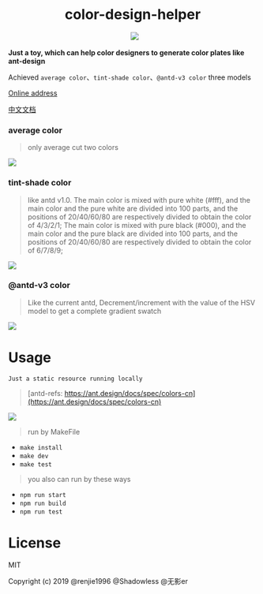 <h1 align="center">color-design-helper</h1>

 <p align="center">
   <a href=""><img id="pic" src="https://user-images.githubusercontent.com/25033420/50951006-af719180-14e6-11e9-86d7-24ea64585b5d.png"></a>
 </p>


**Just a toy, which can help color designers to generate color plates like ant-design**

Achieved `average color`、`tint-shade color`、`@antd-v3 color` three models

[Online address](http://zerolty.com/color-design-helper/)

[中文文档](https://github.com/renjie1996/color-design-helper/blob/master/docs/CN.md)

### average color
> only average cut two colors

![](https://user-images.githubusercontent.com/25033420/50901149-4b04f280-1452-11e9-9a37-9d2d59817302.png)

### tint-shade color
> like antd v1.0. The main color is mixed with pure white (#fff), and the main color and the pure white are divided into 100 parts, and the positions of 20/40/60/80 are respectively divided to obtain the color of 4/3/2/1;
> The main color is mixed with pure black (#000), and the main color and the pure black are divided into 100 parts, and the positions of 20/40/60/80 are respectively divided to obtain the color of 6/7/8/9;

![](https://user-images.githubusercontent.com/25033420/50901164-4e987980-1452-11e9-9f04-2751dbe805d7.png)

### @antd-v3 color
> Like the current antd, Decrement/increment with the value of the HSV model to get a complete gradient swatch

![](https://user-images.githubusercontent.com/25033420/50903156-e5b40000-1457-11e9-8b5a-d3781a4f89ac.png)

# Usage
`Just a static resource running locally`

> [antd-refs: https://ant.design/docs/spec/colors-cn](https://ant.design/docs/spec/colors-cn)

![](https://user-images.githubusercontent.com/25033420/50901576-a4215600-1453-11e9-9210-e7324273e386.png)


> run by MakeFile

- `make install`
- `make dev`
- `make test`
> you also can run by these ways

- `npm run start`
- `npm run build`
- `npm run test`

# License

MIT

Copyright (c) 2019 @renjie1996 @Shadowless @无影er
